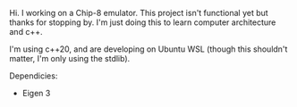 Hi. I working on a Chip-8 emulator. This project isn't functional yet but thanks for stopping by. I'm just doing this to learn computer architecture and c++.

I'm using c++20, and are developing on Ubuntu WSL (though this shouldn't matter, I'm only using the stdlib).

Dependicies:
- Eigen 3
